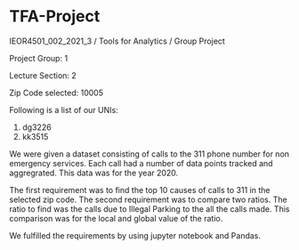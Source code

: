 # TFA-Project
 
IEOR4501_002_2021_3 / Tools for Analytics / Group Project

Project Group: 1

Lecture Section: 2

Zip Code selected: 10005

Following is a list of our UNIs:
1. dg3226
2. kk3515

We were given a dataset consisting of calls to the 311 phone number for non emergency services. Each call had a number of data points tracked and aggregrated. This data was for the year 2020.

The first requirement was to find the top 10 causes of calls to 311 in the selected zip code. The second requirement was to compare two ratios. The ratio to find was the calls due to Illegal Parking to the all the calls made. This comparison was for the local and global value of the ratio.

We fulfilled the requirements by using jupyter notebook and Pandas. 

